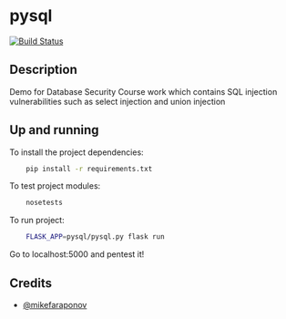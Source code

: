 # pysql
[![Build Status](https://travis-ci.org/mikefaraponov/pysql.svg?branch=master)](https://travis-ci.org/mikefaraponov/pysql)

## Description
Demo for Database Security Course work which contains SQL injection vulnerabilities such as select injection and union injection

## Up and running
To install the project dependencies:
```sh
    pip install -r requirements.txt
```
To test project modules:
```sh
    nosetests
```
To run project:
```sh
    FLASK_APP=pysql/pysql.py flask run
```
Go to localhost:5000 and pentest it!

## Credits
* [@mikefaraponov](https://github.com/mikefaraponov)
